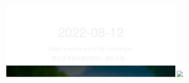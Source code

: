 <!-- [START DAILY SAYING] -->
<!-- Please keep comment here to allow auto update -->
<p align="center">
  <img src="assets/daily-saying/2022-08-12.svg" height="196"/>
  <img src="https://dots365.herokuapp.com?d=2022-08-12" height="196"/>
</p>
<!-- [END DAILY SAYING] -->

<!-- <p align="center">
<img alt="profile views" src="https://komarev.com/ghpvc/?username=bubkoo&color=brightgreen&style=flat-square&label=PROFILE+VIEWS" />
</p> -->
